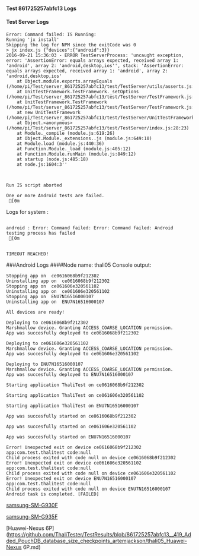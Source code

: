 #### Test 861725257abfc13 Logs

#### Test Server Logs
```
Error: Command failed: IS Running:
Running 'jx install'
Skipping the log for NPM since the exitCode was 0
> jx index.js {"devices":{"android":3}}
2016-09-21 15:36:03 - ERROR TestServerProcess: 'uncaught exception, error: 'AssertionError: equals arrays expected, received array 1: 'android', array 2: 'android,desktop,ios'', stack: 'AssertionError: equals arrays expected, received array 1: 'android', array 2: 'android,desktop,ios'
    at Object.module.exports.arrayEquals (/home/pi/Test/server_861725257abfc13/test/TestServer/utils/asserts.js:71:3)
    at UnitTestFramework.TestFramework._setOptions (/home/pi/Test/server_861725257abfc13/test/TestServer/TestFramework.js:86:11)
    at UnitTestFramework.TestFramework (/home/pi/Test/server_861725257abfc13/test/TestServer/TestFramework.js:23:8)
    at new UnitTestFramework (/home/pi/Test/server_861725257abfc13/test/TestServer/UnitTestFramework.js:23:28)
    at Object.<anonymous> (/home/pi/Test/server_861725257abfc13/test/TestServer/index.js:28:23)
    at Module._compile (module.js:619:26)
    at Object.Module._extensions..js (module.js:649:10)
    at Module.load (module.js:440:36)
    at Function.Module._load (module.js:405:12)
    at Function.Module.runMain (module.js:849:12)
    at startup (node.js:485:18)
    at node.js:1604:3''


 
Run IS script aborted
 
One or more Android tests are failed.
 [0m

```


Logs for system : 
```

android : Error: Command failed: Error: Command failed: Android testing process has failed
 [0m


TIMEOUT REACHED!
```
###Android Logs
####Node name: thali05
Console output:
```
Stopping app on  ce0616068b9f212302
Uninstalling app on  ce0616068b9f212302
Stopping app on  ce061606e320561102
Uninstalling app on  ce061606e320561102
Stopping app on  ENU7N16516000107
Uninstalling app on  ENU7N16516000107

All devices are ready!

Deploying to ce0616068b9f212302
Marshmallow device. Granting ACCESS_COARSE_LOCATION permission.
App was succesfully deployed to ce0616068b9f212302

Deploying to ce061606e320561102
Marshmallow device. Granting ACCESS_COARSE_LOCATION permission.
App was succesfully deployed to ce061606e320561102

Deploying to ENU7N16516000107
Marshmallow device. Granting ACCESS_COARSE_LOCATION permission.
App was succesfully deployed to ENU7N16516000107

Starting application ThaliTest on ce0616068b9f212302

Starting application ThaliTest on ce061606e320561102

Starting application ThaliTest on ENU7N16516000107

App was succesfully started on ce0616068b9f212302

App was succesfully started on ce061606e320561102

App was succesfully started on ENU7N16516000107

Error! Unexpected exit on device ce0616068b9f212302 app:com.test.thalitest code:null 
Child process exited with code null on device ce0616068b9f212302
Error! Unexpected exit on device ce061606e320561102 app:com.test.thalitest code:null 
Child process exited with code null on device ce061606e320561102
Error! Unexpected exit on device ENU7N16516000107 app:com.test.thalitest code:null 
Child process exited with code null on device ENU7N16516000107
Android task is completed. [FAILED]
```
[samsung-SM-G930F](https://github.com/ThaliTester/TestResults/blob/861725257abfc13__419_Added_PouchDB_database_size_checkpoints_artemjackson/thali05_samsung-SM-G930F.md)

[samsung-SM-G935F](https://github.com/ThaliTester/TestResults/blob/861725257abfc13__419_Added_PouchDB_database_size_checkpoints_artemjackson/thali05_samsung-SM-G935F.md)

[Huawei-Nexus 6P](https://github.com/ThaliTester/TestResults/blob/861725257abfc13__419_Added_PouchDB_database_size_checkpoints_artemjackson/thali05_Huawei-Nexus 6P.md)




